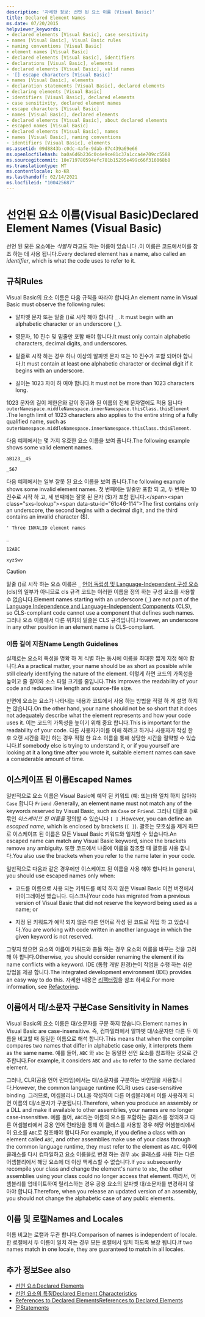 ```yaml
---
description: '자세한 정보: 선언 된 요소 이름 (Visual Basic)'
title: Declared Element Names
ms.date: 07/20/2015
helpviewer_keywords:
- declared elements [Visual Basic], case sensitivity
- names [Visual Basic], Visual Basic rules
- naming conventions [Visual Basic]
- element names [Visual Basic]
- declared elements [Visual Basic], identifiers
- declarations [Visual Basic], elements
- declared elements [Visual Basic], valid names
- '[] escape characters [Visual Basic]'
- names [Visual Basic], elements
- declaration statements [Visual Basic], declared elements
- declaring elements [Visual Basic]
- identifiers [Visual Basic], declared elements
- case sensitivity, declared element names
- escape characters [Visual Basic]
- names [Visual Basic], declared elements
- declared elements [Visual Basic], about declared elements
- escaped names [Visual Basic]
- declared elements [Visual Basic], names
- names [Visual Basic], naming conventions
- identifiers [Visual Basic], elements
ms.assetid: 09d8843b-c0dc-4afe-9dab-87c439a69e66
ms.openlocfilehash: ba0a6d6b236c0c4e9ce81c37a1cca4e709cc5588
ms.sourcegitcommit: 10e719780594efc781b15295e499c66f316068b8
ms.translationtype: MT
ms.contentlocale: ko-KR
ms.lasthandoff: 02/14/2021
ms.locfileid: "100425687"
---
```

# <a name="declared-element-names-visual-basic"></a><span data-ttu-id="61c46-103">선언된 요소 이름(Visual Basic)</span><span class="sxs-lookup"><span data-stu-id="61c46-103">Declared Element Names (Visual Basic)</span></span>

<span data-ttu-id="61c46-104">선언 된 모든 요소에는 *식별자* 라고도 하는 이름이 있습니다 .이 이름은 코드에서이를 참조 하는 데 사용 됩니다.</span><span class="sxs-lookup"><span data-stu-id="61c46-104">Every declared element has a name, also called an *identifier*, which is what the code uses to refer to it.</span></span>  
  
## <a name="rules"></a><span data-ttu-id="61c46-105">규칙</span><span class="sxs-lookup"><span data-stu-id="61c46-105">Rules</span></span>  

 <span data-ttu-id="61c46-106">Visual Basic의 요소 이름은 다음 규칙을 따라야 합니다.</span><span class="sxs-lookup"><span data-stu-id="61c46-106">An element name in Visual Basic must observe the following rules:</span></span>  
  
- <span data-ttu-id="61c46-107">알파벳 문자 또는 밑줄 ()로 시작 해야 합니다 `_` .</span><span class="sxs-lookup"><span data-stu-id="61c46-107">It must begin with an alphabetic character or an underscore (`_`).</span></span>  
  
- <span data-ttu-id="61c46-108">영문자, 10 진수 및 밑줄만 포함 해야 합니다.</span><span class="sxs-lookup"><span data-stu-id="61c46-108">It must only contain alphabetic characters, decimal digits, and underscores.</span></span>  
  
- <span data-ttu-id="61c46-109">밑줄로 시작 하는 경우 하나 이상의 알파벳 문자 또는 10 진수가 포함 되어야 합니다.</span><span class="sxs-lookup"><span data-stu-id="61c46-109">It must contain at least one alphabetic character or decimal digit if it begins with an underscore.</span></span>  
  
- <span data-ttu-id="61c46-110">길이는 1023 자이 하 여야 합니다.</span><span class="sxs-lookup"><span data-stu-id="61c46-110">It must not be more than 1023 characters long.</span></span>  
  
 <span data-ttu-id="61c46-111">1023 문자의 길이 제한은와 같이 정규화 된 이름의 전체 문자열에도 적용 됩니다 `outerNamespace.middleNamespace.innerNamespace.thisClass.thisElement` .</span><span class="sxs-lookup"><span data-stu-id="61c46-111">The length limit of 1023 characters also applies to the entire string of a fully qualified name, such as `outerNamespace.middleNamespace.innerNamespace.thisClass.thisElement`.</span></span>  
  
 <span data-ttu-id="61c46-112">다음 예제에서는 몇 가지 유효한 요소 이름을 보여 줍니다.</span><span class="sxs-lookup"><span data-stu-id="61c46-112">The following example shows some valid element names.</span></span>  
  
 `aB123__45`  
  
 `_567`  
  
 <span data-ttu-id="61c46-113">다음 예제에서는 일부 잘못 된 요소 이름을 보여 줍니다.</span><span class="sxs-lookup"><span data-stu-id="61c46-113">The following example shows some invalid element names.</span></span> <span data-ttu-id="61c46-114">첫 번째에는 밑줄만 포함 되 고, 두 번째는 10 진수로 시작 하 고, 세 번째에는 잘못 된 문자 ($)가 포함 됩니다.</span><span class="sxs-lookup"><span data-stu-id="61c46-114">The first contains only an underscore, the second begins with a decimal digit, and the third contains an invalid character ($).</span></span>  
  
 `' Three INVALID element names`  
  
 `_`  
  
 `12ABC`  
  
 `xyz$wv`  
  
> [!CAUTION]
> <span data-ttu-id="61c46-115">밑줄 ()로 시작 하는 요소 이름은 `_` [언어 독립성 및 Language-Independent 구성 요소](../../../../standard/language-independence-and-language-independent-components.md) (cls)의 일부가 아니므로 cls 규격 코드는 이러한 이름을 정의 하는 구성 요소를 사용할 수 없습니다.</span><span class="sxs-lookup"><span data-stu-id="61c46-115">Element names starting with an underscore (`_`) are not part of the [Language Independence and Language-Independent Components](../../../../standard/language-independence-and-language-independent-components.md) (CLS), so CLS-compliant code cannot use a component that defines such names.</span></span> <span data-ttu-id="61c46-116">그러나 요소 이름에서 다른 위치의 밑줄은 CLS 규격입니다.</span><span class="sxs-lookup"><span data-stu-id="61c46-116">However, an underscore in any other position in an element name is CLS-compliant.</span></span>  
  
### <a name="name-length-guidelines"></a><span data-ttu-id="61c46-117">이름 길이 지침</span><span class="sxs-lookup"><span data-stu-id="61c46-117">Name Length Guidelines</span></span>  

 <span data-ttu-id="61c46-118">실제로는 요소의 특성을 명확 하 게 식별 하는 동시에 이름을 최대한 짧게 지정 해야 합니다.</span><span class="sxs-lookup"><span data-stu-id="61c46-118">As a practical matter, your name should be as short as possible while still clearly identifying the nature of the element.</span></span> <span data-ttu-id="61c46-119">이렇게 하면 코드의 가독성을 높이고 줄 길이와 소스 파일 크기를 줄입니다.</span><span class="sxs-lookup"><span data-stu-id="61c46-119">This improves the readability of your code and reduces line length and source-file size.</span></span>  
  
 <span data-ttu-id="61c46-120">반면에 요소는 요소가 나타내는 내용과 코드에서 사용 하는 방법을 적절 하 게 설명 하지는 않습니다.</span><span class="sxs-lookup"><span data-stu-id="61c46-120">On the other hand, your name should not be so short that it does not adequately describe what the element represents and how your code uses it.</span></span> <span data-ttu-id="61c46-121">이는 코드의 가독성을 높이기 위해 중요 합니다.</span><span class="sxs-lookup"><span data-stu-id="61c46-121">This is important for the readability of your code.</span></span> <span data-ttu-id="61c46-122">다른 사용자가이를 이해 하려고 하거나 사용자가 작성 한 후 오랜 시간을 확인 하는 경우 적절 한 요소 이름을 통해 상당한 시간을 절약할 수 있습니다.</span><span class="sxs-lookup"><span data-stu-id="61c46-122">If somebody else is trying to understand it, or if you yourself are looking at it a long time after you wrote it, suitable element names can save a considerable amount of time.</span></span>  
  
## <a name="escaped-names"></a><span data-ttu-id="61c46-123">이스케이프 된 이름</span><span class="sxs-lookup"><span data-stu-id="61c46-123">Escaped Names</span></span>  

 <span data-ttu-id="61c46-124">일반적으로 요소 이름은 Visual Basic에 예약 된 키워드 (예: 또는)와 일치 하지 않아야 `Case` 합니다 `Friend` .</span><span class="sxs-lookup"><span data-stu-id="61c46-124">Generally, an element name must not match any of the keywords reserved by Visual Basic, such as `Case` or `Friend`.</span></span> <span data-ttu-id="61c46-125">그러나 대괄호 ()로 묶인 *이스케이프 된 이름을* 정의할 수 있습니다 `[ ]` .</span><span class="sxs-lookup"><span data-stu-id="61c46-125">However, you can define an *escaped name*, which is enclosed by brackets (`[ ]`).</span></span> <span data-ttu-id="61c46-126">괄호는 모호성을 제거 하므로 이스케이프 된 이름은 모든 Visual Basic 키워드와 일치할 수 있습니다.</span><span class="sxs-lookup"><span data-stu-id="61c46-126">An escaped name can match any Visual Basic keyword, since the brackets remove any ambiguity.</span></span> <span data-ttu-id="61c46-127">또한 코드에서 나중에 이름을 참조할 때 괄호를 사용 합니다.</span><span class="sxs-lookup"><span data-stu-id="61c46-127">You also use the brackets when you refer to the name later in your code.</span></span>  
  
 <span data-ttu-id="61c46-128">일반적으로 다음과 같은 경우에만 이스케이프 된 이름을 사용 해야 합니다.</span><span class="sxs-lookup"><span data-stu-id="61c46-128">In general, you should use escaped names only when:</span></span>  
  
- <span data-ttu-id="61c46-129">코드를 이름으로 사용 되는 키워드를 예약 하지 않은 Visual Basic 이전 버전에서 마이그레이션 했습니다. 디스크나</span><span class="sxs-lookup"><span data-stu-id="61c46-129">Your code has migrated from a previous version of Visual Basic that did not reserve the keyword being used as a name; or</span></span>  
  
- <span data-ttu-id="61c46-130">지정 된 키워드가 예약 되지 않은 다른 언어로 작성 된 코드로 작업 하 고 있습니다.</span><span class="sxs-lookup"><span data-stu-id="61c46-130">You are working with code written in another language in which the given keyword is not reserved.</span></span>  
  
 <span data-ttu-id="61c46-131">그렇지 않으면 요소의 이름이 키워드와 충돌 하는 경우 요소의 이름을 바꾸는 것을 고려해 야 합니다.</span><span class="sxs-lookup"><span data-stu-id="61c46-131">Otherwise, you should consider renaming the element if its name conflicts with a keyword.</span></span> <span data-ttu-id="61c46-132">IDE (통합 개발 환경)는이 작업을 수행 하는 쉬운 방법을 제공 합니다.</span><span class="sxs-lookup"><span data-stu-id="61c46-132">The integrated development environment (IDE) provides an easy way to do this.</span></span> <span data-ttu-id="61c46-133">자세한 내용은 [리팩터링](/visualstudio/ide/refactoring-in-visual-studio)을 참조 하세요.</span><span class="sxs-lookup"><span data-stu-id="61c46-133">For more information, see [Refactoring](/visualstudio/ide/refactoring-in-visual-studio).</span></span>  
  
## <a name="case-sensitivity-in-names"></a><span data-ttu-id="61c46-134">이름에서 대/소문자 구분</span><span class="sxs-lookup"><span data-stu-id="61c46-134">Case Sensitivity in Names</span></span>  

 <span data-ttu-id="61c46-135">Visual Basic의 요소 이름은 대/소문자를 구분 하지 않습니다.</span><span class="sxs-lookup"><span data-stu-id="61c46-135">Element names in Visual Basic are case-insensitive.</span></span> <span data-ttu-id="61c46-136">즉, 컴파일러에서 알파벳 대/소문자만 다른 두 이름을 비교할 때 동일한 이름으로 해석 합니다.</span><span class="sxs-lookup"><span data-stu-id="61c46-136">This means that when the compiler compares two names that differ in alphabetic case only, it interprets them as the same name.</span></span> <span data-ttu-id="61c46-137">예를 들어, `ABC` 와 `abc` 는 동일한 선언 요소를 참조하는 것으로 간주합니다.</span><span class="sxs-lookup"><span data-stu-id="61c46-137">For example, it considers `ABC` and `abc` to refer to the same declared element.</span></span>  
  
 <span data-ttu-id="61c46-138">그러나, CLR(공용 언어 런타임)에서는 대/소문자를 구분하는 바인딩을 사용합니다.</span><span class="sxs-lookup"><span data-stu-id="61c46-138">However, the common language runtime (CLR) uses case-sensitive binding.</span></span> <span data-ttu-id="61c46-139">그러므로, 어셈블리나 DLL을 작성하여 다른 어셈블리에서 이를 사용하게 되면 이름의 대/소문자가 구분됩니다.</span><span class="sxs-lookup"><span data-stu-id="61c46-139">Therefore, when you produce an assembly or a DLL and make it available to other assemblies, your names are no longer case-insensitive.</span></span> <span data-ttu-id="61c46-140">예를 들어, `ABC`라는 이름의 요소를 포함하는 클래스를 정의하고 다른 어셈블리에서 공용 언어 런타임을 통해 이 클래스를 사용할 경우 해당 어셈블리에서 이 요소를 `ABC`로 참조해야 합니다.</span><span class="sxs-lookup"><span data-stu-id="61c46-140">For example, if you define a class with an element called `ABC`, and other assemblies make use of your class through the common language runtime, they must refer to the element as `ABC`.</span></span> <span data-ttu-id="61c46-141">이후에 클래스를 다시 컴파일하고 요소 이름을로 변경 하는 경우 `abc` 클래스를 사용 하는 다른 어셈블리에서 해당 요소에 더 이상 액세스할 수 없습니다.</span><span class="sxs-lookup"><span data-stu-id="61c46-141">If you subsequently recompile your class and change the element's name to `abc`, the other assemblies using your class could no longer access that element.</span></span> <span data-ttu-id="61c46-142">따라서, 어셈블리를 업데이트하여 릴리스하는 경우 공용 요소의 알파벳 대/소문자를 변경하지 않아야 합니다.</span><span class="sxs-lookup"><span data-stu-id="61c46-142">Therefore, when you release an updated version of an assembly, you should not change the alphabetic case of any public elements.</span></span>  
  
## <a name="names-and-locales"></a><span data-ttu-id="61c46-143">이름 및 로캘</span><span class="sxs-lookup"><span data-stu-id="61c46-143">Names and Locales</span></span>  

 <span data-ttu-id="61c46-144">이름 비교는 로캘과 무관 합니다.</span><span class="sxs-lookup"><span data-stu-id="61c46-144">Comparison of names is independent of locale.</span></span> <span data-ttu-id="61c46-145">한 로캘에서 두 이름이 일치 하는 경우 모든 로캘에서 일치 하도록 보장 됩니다.</span><span class="sxs-lookup"><span data-stu-id="61c46-145">If two names match in one locale, they are guaranteed to match in all locales.</span></span>  
  
## <a name="see-also"></a><span data-ttu-id="61c46-146">추가 정보</span><span class="sxs-lookup"><span data-stu-id="61c46-146">See also</span></span>

- [<span data-ttu-id="61c46-147">선언 요소</span><span class="sxs-lookup"><span data-stu-id="61c46-147">Declared Elements</span></span>](index.md)
- [<span data-ttu-id="61c46-148">선언 요소의 특징</span><span class="sxs-lookup"><span data-stu-id="61c46-148">Declared Element Characteristics</span></span>](declared-element-characteristics.md)
- [<span data-ttu-id="61c46-149">References to Declared Elements</span><span class="sxs-lookup"><span data-stu-id="61c46-149">References to Declared Elements</span></span>](references-to-declared-elements.md)
- [<span data-ttu-id="61c46-150">문</span><span class="sxs-lookup"><span data-stu-id="61c46-150">Statements</span></span>](../../../language-reference/statements/index.md)
